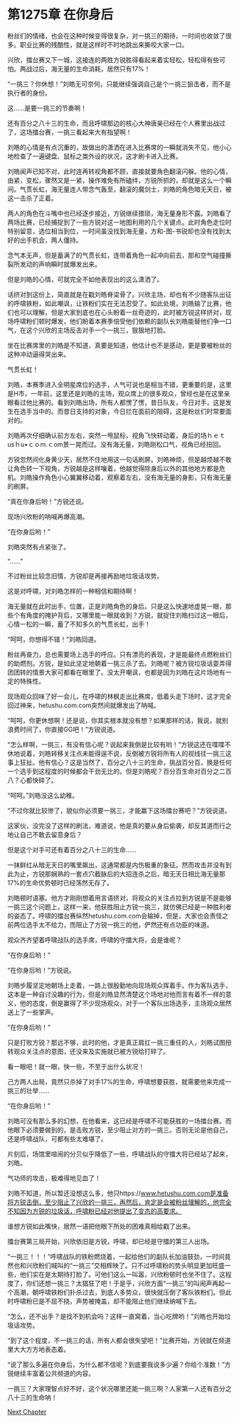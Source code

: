 # 第1275章 在你身后

粉丝们的情绪，也会在这种时候变得很复杂，对一挑三的期待，一时间也收敛了很多。职业比赛的残酷性，就是这样时不时地跳出来撕咬大家一口。

兴欣，擂台赛又下一城，这接连的两胜方锐胜得看起来着实轻松，轻松得有些可怕。两战过后，海无量的生命消耗，居然只有17%！

“一挑三？你休想！”刘皓无可奈何，只能继续强调自己是个一挑三狙击者，而不是执行者的身份。

这……是要一挑三的节奏啊！

还有百分之八十三的生命，而且呼啸那边的核心大神唐昊已经在个人赛里出战过了，这场擂台赛，一挑三看起来大有指望啊！

刘皓的心情是有点沉重的，故做出的潇洒在进入比赛席的一瞬就消失不见，他小心地检查了一遍键盘、鼠标之类外设的状况，这才刷卡进入比赛。

刘皓闻声已知不对，此时连再转视角都不顾，直接就要角色翻滚闪躲。他的心情，由紧，变松，骤然又是一紧，操作难免有所磕绊，方锐所抓的，却就是这么一个瞬间。气贯长虹，海无量连人带念气轰至，翻滚的魔剑士，刘皓的角色暗无天日，被这一击杀了正着。

两人的角色在斗嘴中也已经逐步接近，方锐继续猥琐，海无量身形不露。刘皓看了两场比赛，已经捕捉到了一些方锐对这一地图利用的几个关键点。此时角色走位时特别留意，选位相当到位，一时间虽没找到海无量，方和-图-书锐却也没有找到太好的出手机会，两人僵持。

念气本无声，但是蓄满了的气贯长虹，连带着角色一起冲向前去，那和空气碰撞撕裂所发动的声响瞬时就爆发出来。

但是刘皓的心情，可就完全不如他表现出的这么潇洒了。

话挤对到这份上，简直就是在戳刘皓脊梁骨了。兴欣主场，却也有不少随客队出征的呼啸铁粉，如此嘲讽，让铁粉们实在无法忍受了。如此处境，刘皓输了比赛，他们也可以理解，但是大家到底也在心头盼着一丝奇迹的，此时被方锐这样挤对，现场呼啸粉们顿时爆发，他们盼着本赛季倍受他们依赖的副队长刘皓能替他们争一口气，在这个兴欣的主场反击对手一个一挑三，狠狠地打脸。

坐在比赛席里的刘皓是不知道，真要是知道，他估计也不是感动，更是要被粉丝的这种冲动逼得哭出来。

气贯长虹！

刘皓，本赛季进入全明星席位的选手，人气可说也是相当不错，更重要的是，这里是H市，一年前，这里还是刘皓的主场，观众席上的很多观众，曾经也是在这里亲眼看过他比赛的。看到刘皓出场，所有人都愣了愣，昔日队友，今日对手，这是发生在选手当中的。而昔日支持的对象，今日拦在面前的阻碍，这是粉丝们时常要面对的。

刘皓再次仔细确认前方左右，突然一甩鼠标，视角飞快转动着，身后的场ｈｅｔusｈu•ｃｏm.ｃom景一晃而过。没有海无量，刘皓刚松口气，视角已经扭回。

方锐忽然间化身黄少天，居然不住地用这一句话刷屏。刘皓神烦，但是越烦越不敢让角色转一下视角，方锐越是这样嚷着，他越觉得除身后以外的其他地方都是危机。刘皓操作角色小心翼翼移动着，观察着左右，没有海无量的身影，只有海无量的刷屏。

“真在你身后哟！”方锐还说。

现场兴欣粉的呐喊再爆高潮。

“在你身后哟！”

刘皓突然有点紧张了。

“……”

不过粉丝比较念旧情，方锐却是再接再励地垃圾话攻势。

这是对呼啸，对刘皓怎样的一种相信和期待啊！

海无量就在此时出手，位置，正是刘皓角色的身后。只是这么快速地虚晃一眼，那些个有角度的掩护背后，又哪里能一眼就收到？方锐，就捉住刘皓扫过这一眼后，心情一松的一瞬，蓄了不知多久的气贯长虹，出手！

“呵呵，你想得不错！”刘皓回道。

粉丝再奋力，总也需要场上选手的呼应。只有漂亮的表现，才是能最终点燃粉丝们的助燃剂。方锐，是如此坚定地朝着一挑三杀了去。刘皓呢？被方锐垃圾话耍弄得团团转的情景大家可都看在眼里了。没太开嘲讽，也都是因为刘皓在这片场地有一定的特殊性。

现场观众回味了好一会儿，在呼啸的林枫走出比赛席，低着头走下场时，这才完全回过神来，hetushu.com.com突然间就爆发出了呐喊。

“呵呵，你更休想啊！还是说，你其实根本就没有想？如果那样的话，我说，就别浪费时间了，你直接GG吧！”方锐说道。

“怎么样啊，一挑三，有没有信心呢？说起来我倒是比较有哟！”方锐这还在喋喋不休地说着，刘皓转移关注点未能得逞不说，反倒被方锐将所有人的视线往一挑三这事上狂扯。他有信心？这是当然了，百分之八十三的生命，挑战百分百，换是任何一个选手到这程度的时候都会干劲无比的。但是刘皓呢？百分百生命对百分之二百八？心都快碎了。

“呵呵。”刘皓没这么幼稚。

“不过你就比较惨了，貌似你必须要一挑三，才能赢下这场擂台赛吧？”方锐说道。

这家伙，没完没了这样的刷法，难道说，他是真的要从身后偷袭，却反其道而行之地让自己不敢去留意身后？

但是这个对手可还有着百分之八十三的生命……

一抹鲜红从暗无天日的嘴里飙出，这通常都是内伤极重的象征。然而攻击并没有到此为止，方锐那娴熟的一套点穴截脉后的大招连杀之后，暗无天日相比海无量那17%的生命优势顿时已经荡然无存了。

刘皓顿时语塞。他方才刚刚想着用言语挤对，将观众的关注点拉到方锐是不是能够一挑三这个问题上，这样一来，他获胜阻止方锐一挑三，就仿佛已经是一种胜利者的姿态了。呼啸的擂台赛纵然hetushu.com.com会输掉，但是，大家也会责怪之前两位选手太不给力，而阻止了方锐一挑三的他，俨然还有点功臣的味道。

观众齐齐望着呼啸战队的选手席，呼啸的守擂大将，会是谁呢？

“在你身后哟！”

“在你身后哟！”方锐说。

刘皓步履坚定地朝场上走着，一路上很殷勤地向现场观众挥着手。作为客队选手，这本是一种自讨没趣的行为，但是刘皓显然清楚这个场地对他而言有着不一样的意义，他的态度，倒是赢得了不少现场观众，对于一个客队出场选手，主场观众居然送上了一些掌声。

“在你身后哟！”

只是打败方锐？那远不够，此时的他，才是真正肩扛一挑三重任的人，刘皓试图扭转观众关注点的意图，还没来及实施就已被方锐给打碎了。

看一眼吧！就一眼，快一些，不至于出什么状况！

己方两人出局，竟然只杀掉了对手17%的生命，呼啸想要获胜，就需要他来完成一挑三的壮举……

“在你身后哟！”

刘皓可没有那么多的幻想，在他看来，这已经是呼啸不可能获胜的一场擂台赛。而他眼下必须要做到的，是击败方锐，至少阻止对方的一挑三。否则无论是他自己，还是呼啸战队，可都有些太难堪了。

片刻后，场馆里喧闹的分贝似乎降低了一些，呼啸战队的守擂大将已经站了起来，刘皓。

气功师的攻击，极难得地见血了！

刘皓不知道，所以暂还没想这么多，他只https://www.hetushu.com.com是准备将方锐击倒，至少阻止了兴欣的一挑三，再然后，肯定是会被粉丝理解的，他完全不知因为方锐的垃圾话，呼啸粉已经对他提出了变态的高要求。

谁想方锐如此嘴快，居然一语把他眼下所处的困难真相给戳了出来。

擂台赛第三局开始，兴欣依旧是方锐，呼啸，却已经是守擂的第三人出场。

“一挑三！！！”呼啸战队的铁粉燃烧着，一起给他们的副队长加油鼓劲，一时间竟然也和兴欣粉们喊叫的“一挑三”交相辉映了。只不过呼啸粉的势头明显更加旺盛一些，他们实在是太期待打脸了。可他们这么一叫嚣，兴欣粉顿时也坐不住了。这程度了，你们还想一挑三？太猖狂了吧！于是乎，兴欣方面“一挑三”的叫闹声再起一个高潮，朝呼啸铁粉们扑杀过去，到底人多势众，很快就压倒了客队铁粉们。但此时呼啸粉已是不屈不挠，声势被掩盖，却不能阻止他们继续纳喊下去。

“怎么，还不出手？是找不到机会吗？这样一直窝着，当心吃牌哟！”刘皓也开始垃圾话攻势。

“到了这个程度，不一挑三的话，所有人都会很失望吧！”比赛开始，方锐就在频道里大大方方地表态着。

“说了那么多遍在你身后，为什么都不信呢？到底要我说多少遍？你给个准数！”方锐继续丰富着公共频道的内容。

一挑三？大家理智点好不好，这个状况哪里还能一挑三啊？人家第一人还有百分之八十三的生命呐！



[Next Chapter](%E7%AC%AC1276%E7%AB%A0%20%E5%8F%B2%E4%B8%8A%E6%9C%80%E5%A4%A7%E4%BC%98%E5%8A%BF.md)